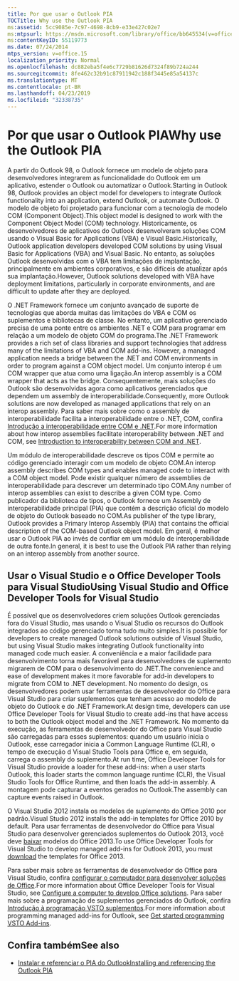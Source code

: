 ```yaml
---
title: Por que usar o Outlook PIA
TOCTitle: Why use the Outlook PIA
ms:assetid: 5cc9085e-7c97-4698-8cb9-e33e427c02e7
ms:mtpsurl: https://msdn.microsoft.com/library/office/bb645534(v=office.15)
ms:contentKeyID: 55119773
ms.date: 07/24/2014
mtps_version: v=office.15
localization_priority: Normal
ms.openlocfilehash: dc882eba5f4e6c7729b81626d7324f89b724a244
ms.sourcegitcommit: 8fe462c32b91c87911942c188f3445e85a54137c
ms.translationtype: MT
ms.contentlocale: pt-BR
ms.lasthandoff: 04/23/2019
ms.locfileid: "32338735"
---
```

# <a name="why-use-the-outlook-pia"></a><span data-ttu-id="b3176-102">Por que usar o Outlook PIA</span><span class="sxs-lookup"><span data-stu-id="b3176-102">Why use the Outlook PIA</span></span>

<span data-ttu-id="b3176-103">A partir do Outlook 98, o Outlook fornece um modelo de objeto para desenvolvedores integrarem as funcionalidade do Outlook em um aplicativo, estender o Outlook ou automatizar o Outlook.</span><span class="sxs-lookup"><span data-stu-id="b3176-103">Starting in Outlook 98, Outlook provides an object model for developers to integrate Outlook functionality into an application, extend Outlook, or automate Outlook.</span></span> <span data-ttu-id="b3176-104">O modelo de objeto foi projetado para funcionar com a tecnologia de modelo COM (Component Object).</span><span class="sxs-lookup"><span data-stu-id="b3176-104">This object model is designed to work with the Component Object Model (COM) technology.</span></span> <span data-ttu-id="b3176-105">Historicamente, os desenvolvedores de aplicativos do Outlook desenvolveram soluções COM usando o Visual Basic for Applications (VBA) e Visual Basic.</span><span class="sxs-lookup"><span data-stu-id="b3176-105">Historically, Outlook application developers developed COM solutions by using Visual Basic for Applications (VBA) and Visual Basic.</span></span> <span data-ttu-id="b3176-106">No entanto, as soluções Outlook desenvolvidas com o VBA tem limitações de implantação, principalmente em ambientes corporativos, e são difíceis de atualizar após sua implantação.</span><span class="sxs-lookup"><span data-stu-id="b3176-106">However, Outlook solutions developed with VBA have deployment limitations, particularly in corporate environments, and are difficult to update after they are deployed.</span></span>

<span data-ttu-id="b3176-107">O .NET Framework fornece um conjunto avançado de suporte de tecnologias que aborda muitas das limitações do VBA e COM os suplementos e bibliotecas de classe. No entanto, um aplicativo gerenciado precisa de uma ponte entre os ambientes .NET e COM para programar em relação a um modelo de objeto COM do programa.</span><span class="sxs-lookup"><span data-stu-id="b3176-107">The .NET Framework provides a rich set of class libraries and support technologies that address many of the limitations of VBA and COM add-ins. However, a managed application needs a bridge between the .NET and COM environments in order to program against a COM object model.</span></span> <span data-ttu-id="b3176-108">Um conjunto interop é um COM wrapper que atua como uma ligação.</span><span class="sxs-lookup"><span data-stu-id="b3176-108">An interop assembly is a COM wrapper that acts as the bridge.</span></span> <span data-ttu-id="b3176-109">Consequentemente, mais soluções do Outlook são desenvolvidas agora como aplicativos gerenciados que dependem um assembly de interoperabilidade.</span><span class="sxs-lookup"><span data-stu-id="b3176-109">Consequently, more Outlook solutions are now developed as managed applications that rely on an interop assembly.</span></span> <span data-ttu-id="b3176-110">Para saber mais sobre como o assembly de interoperabilidade facilita a interoperabilidade entre o .NET, COM, confira [Introdução a interoperabilidade entre COM e .NET](introduction-to-interoperability-between-com-and-net.md).</span><span class="sxs-lookup"><span data-stu-id="b3176-110">For more information about how interop assemblies facilitate interoperability between .NET and COM, see [Introduction to interoperability between COM and .NET](introduction-to-interoperability-between-com-and-net.md).</span></span>

<span data-ttu-id="b3176-111">Um módulo de interoperabilidade descreve os tipos COM e permite ao código gerenciado interagir com um modelo de objeto COM.</span><span class="sxs-lookup"><span data-stu-id="b3176-111">An interop assembly describes COM types and enables managed code to interact with a COM object model.</span></span> <span data-ttu-id="b3176-112">Pode existir qualquer número de assemblies de interoperabilidade para descrever um determinado tipo COM.</span><span class="sxs-lookup"><span data-stu-id="b3176-112">Any number of interop assemblies can exist to describe a given COM type.</span></span> <span data-ttu-id="b3176-113">Como publicador da biblioteca de tipos, o Outlook fornece um Assembly de interoperabilidade principal (PIA) que contém a descrição oficial do modelo de objeto do Outlook baseado no COM.</span><span class="sxs-lookup"><span data-stu-id="b3176-113">As publisher of the type library, Outlook provides a Primary Interop Assembly (PIA) that contains the official description of the COM-based Outlook object model.</span></span> <span data-ttu-id="b3176-114">Em geral, é melhor usar o Outlook PIA ao invés de confiar em um módulo de interoperabilidade de outra fonte.</span><span class="sxs-lookup"><span data-stu-id="b3176-114">In general, it is best to use the Outlook PIA rather than relying on an interop assembly from another source.</span></span>

## <a name="using-visual-studio-and-office-developer-tools-for-visual-studio"></a><span data-ttu-id="b3176-115">Usar o Visual Studio e o Office Developer Tools para Visual Studio</span><span class="sxs-lookup"><span data-stu-id="b3176-115">Using Visual Studio and Office Developer Tools for Visual Studio</span></span>

<span data-ttu-id="b3176-116">É possível que os desenvolvedores criem soluções Outlook gerenciadas fora do Visual Studio, mas usando o Visual Studio os recursos do Outlook integrados ao código gerenciado torna tudo muito simples.</span><span class="sxs-lookup"><span data-stu-id="b3176-116">It is possible for developers to create managed Outlook solutions outside of Visual Studio, but using Visual Studio makes integrating Outlook functionality into managed code much easier.</span></span> <span data-ttu-id="b3176-117">A conveniência e a maior facilidade para desenvolvimento torna mais favorável para desenvolvedores de suplemento migrarem de COM para o desenvolvimento do .NET.</span><span class="sxs-lookup"><span data-stu-id="b3176-117">The convenience and ease of development makes it more favorable for add-in developers to migrate from COM to .NET development.</span></span> <span data-ttu-id="b3176-118">No momento do design, os desenvolvedores podem usar ferramentas de desenvolvedor do Office para Visual Studio para criar suplementos que tenham acesso ao modelo de objeto do Outlook e do .NET Framework.</span><span class="sxs-lookup"><span data-stu-id="b3176-118">At design time, developers can use Office Developer Tools for Visual Studio to create add-ins that have access to both the Outlook object model and the .NET Framework.</span></span> <span data-ttu-id="b3176-119">No momento da execução, as ferramentas de desenvolvedor do Office para Visual Studio são carregadas para esses suplementos: quando um usuário inicia o Outlook, esse carregador inicia a Common Language Runtime (CLR), o tempo de execução d Visual Studio Tools para Office e, em seguida, carrega o assembly do suplemento.</span><span class="sxs-lookup"><span data-stu-id="b3176-119">At run time, Office Developer Tools for Visual Studio provide a loader for these add-ins: when a user starts Outlook, this loader starts the common language runtime (CLR), the Visual Studio Tools for Office Runtime, and then loads the add-in assembly.</span></span> <span data-ttu-id="b3176-120">A montagem pode capturar a eventos gerados no Outlook.</span><span class="sxs-lookup"><span data-stu-id="b3176-120">The assembly can capture events raised in Outlook.</span></span>

<span data-ttu-id="b3176-121">O Visual Studio 2012 instala os modelos de suplemento do Office 2010 por padrão.</span><span class="sxs-lookup"><span data-stu-id="b3176-121">Visual Studio 2012 installs the add-in templates for Office 2010 by default.</span></span> <span data-ttu-id="b3176-122">Para usar ferramentas de desenvolvedor do Office para Visual Studio para desenvolver gerenciados suplementos do Outlook 2013, você deve [baixar](https://aka.ms/officedevtoolsforvs2012) modelos do Office 2013.</span><span class="sxs-lookup"><span data-stu-id="b3176-122">To use Office Developer Tools for Visual Studio to develop managed add-ins for Outlook 2013, you must [download](https://aka.ms/officedevtoolsforvs2012) the templates for Office 2013.</span></span>

<span data-ttu-id="b3176-123">Para saber mais sobre as ferramentas de desenvolvedor do Office para Visual Studio, confira [configurar o computador para desenvolver soluções de Office](https://docs.microsoft.com/visualstudio/vsto/how-to-configure-a-computer-to-develop-office-solutions?view=vs-2017).</span><span class="sxs-lookup"><span data-stu-id="b3176-123">For more information about Office Developer Tools for Visual Studio, see [Configure a computer to develop Office solutions](https://docs.microsoft.com/visualstudio/vsto/how-to-configure-a-computer-to-develop-office-solutions?view=vs-2017).</span></span> <span data-ttu-id="b3176-124">Para saber mais sobre a programação de suplementos gerenciados do Outlook, confira [Introdução à programação VSTO suplementos](https://docs.microsoft.com/visualstudio/vsto/getting-started-programming-vsto-add-ins?view=vs-2017).</span><span class="sxs-lookup"><span data-stu-id="b3176-124">For more information about programming managed add-ins for Outlook, see [Get started programming VSTO Add-ins](https://docs.microsoft.com/visualstudio/vsto/getting-started-programming-vsto-add-ins?view=vs-2017).</span></span>

## <a name="see-also"></a><span data-ttu-id="b3176-125">Confira também</span><span class="sxs-lookup"><span data-stu-id="b3176-125">See also</span></span>

- [<span data-ttu-id="b3176-126">Instalar e referenciar o PIA do Outlook</span><span class="sxs-lookup"><span data-stu-id="b3176-126">Installing and referencing the Outlook PIA</span></span>](installing-and-referencing-the-outlook-pia.md)


